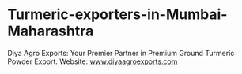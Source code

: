 # Turmeric-exporters-in-Mumbai-Maharashtra
Diya Agro Exports: Your Premier Partner in Premium Ground Turmeric Powder Export. Website: www.diyaagroexports.com
